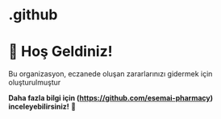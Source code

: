 # .github

# 🚀 Hoş Geldiniz!

Bu organizasyon, eczanede oluşan zararlarınızı gidermek için oluşturulmuştur





**Daha fazla bilgi için (https://github.com/esemai-pharmacy) inceleyebilirsiniz!** 🚀
